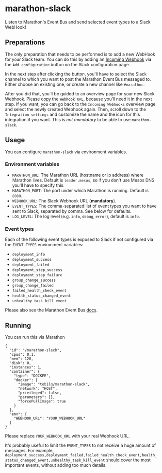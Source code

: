 # marathon-slack

Listen to Marathon's Event Bus and send selected event types to a Slack WebHook!

## Preparations

The only preparation that needs to be performed is to add a new WebHook for your Slack team. You can do this by adding an [Incoming Webhook](https://slack.com/apps/A0F7XDUAZ-incoming-webhooks) via the `Add configuration` button on the Slack configuration page.

In the next step after clicking the button, you'll have to select the Slack channel to which you want to post the Marathon Event Bus messaged to. Either choose an existing one, or create a new channel like `#marathon`.

After you did that, you'll be guided to an overview page for your new Slack Webhook. Please copy the `Webhook URL`, because you'll need it in the next step. If you want, you can go back to the `Incoming Webhooks` overview page and select the newly created Webhook again. Then, scroll down to the `Integration settings` and customize the name and the icon for this integration if you want. This is *not mandatory* to be able to use `marathon-slack`. 

## Usage

You can configure `marathon-slack` via environment variables.

### Environment variables

* `MARATHON_URL`: The Marathon URL (hostname or ip address) where Marathon lives. Default is `leader.mesos`, so if you don't use Mesos DNS you'll have to specify this. 
* `MARATHON_PORT`: The port under which Marathon is running. Default is `8080`.
* `WEBHOOK_URL`: The Slack Webhook URL (**mandatory**).
* `EVENT_TYPES`: The comma-separated list of event types you want to have sent to Slack, separated by comma. See below for defaults.
* `LOG_LEVEL`: The log level (e.g. `info`, `debug`, `error`), default is `info`.

### Event types

Each of the following event types is exposed to Slack if not configured via the `EVENT_TYPES` environment variables:

* `deployment_info`
* `deployment_success`
* `deployment_failed`
* `deployment_step_success`
* `deployment_step_failure`
* `group_change_success`
* `group_change_failed`
* `failed_health_check_event`
* `health_status_changed_event`
* `unhealthy_task_kill_event`

Please also see the Marathon Event Bus [docs](https://mesosphere.github.io/marathon/docs/event-bus.html).

## Running

You can run this via Marathon

```
{
  "id": "/marathon-slack",
  "cpus": 0.1,
  "mem": 128,
  "disk": 0,
  "instances": 1,
  "container": {
    "type": "DOCKER",
    "docker": {
      "image": "tobilg/marathon-slack",
      "network": "HOST",
      "privileged": false,
      "parameters": [],
      "forcePullImage": true
    }
  },
  "env": {
    "WEBHOOK_URL": "YOUR_WEBHOOK_URL"
  }
}
``` 

Please replace `YOUR_WEBHOOK_URL` with your real Webhook URL. 

It's probably useful to limit the `EVENT_TYPES` to not receive a huge amount of messages. For example, `deployment_success,deployment_failed,failed_health_check_event,health_status_changed_event,unhealthy_task_kill_event` should cover the most important events, without adding too much details.
